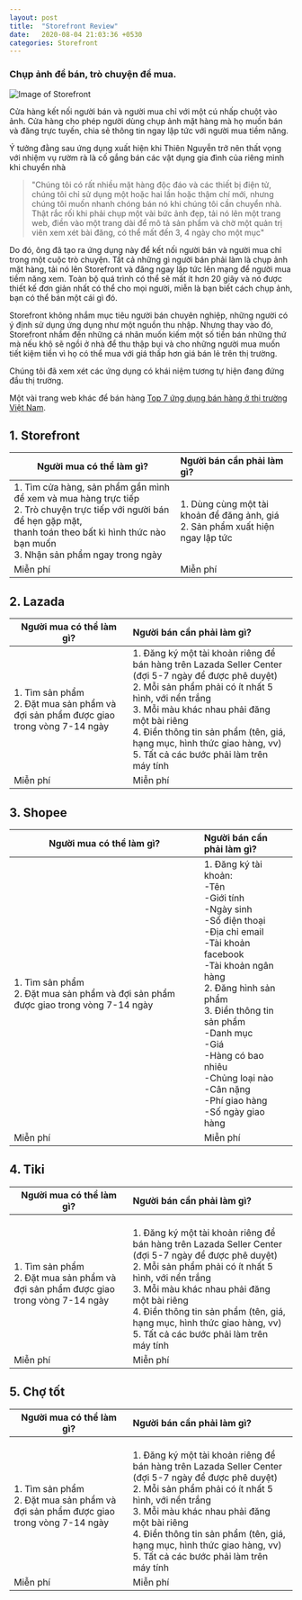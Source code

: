 ```yaml
---
layout: post
title:  "Storefront Review"
date:   2020-08-04 21:03:36 +0530
categories: Storefront
---
```

### Chụp ảnh để bán, trò chuyện để mua.

![Image of Storefront](https://firebasestorage.googleapis.com/v0/b/garagesale-82fb5.appspot.com/o/userguide%2FFeatureGraphic_1_64.jpg?alt=media&token=69d8b965-7ee0-4dc4-831f-7fa61ba4f40c)

Cửa hàng kết nối người bán và người mua chỉ với một cú nhấp chuột vào ảnh. Cửa hàng cho phép người dùng chụp ảnh mặt hàng mà họ muốn bán và đăng trực tuyến, chia sẻ thông tin ngay lập tức với người mua tiềm năng.

Ý tưởng đằng sau ứng dụng xuất hiện khi Thiên Nguyễn trở nên thất vọng với nhiệm vụ rườm rà là cố gắng bán các vật dụng gia đình của riêng mình khi chuyển nhà

> "Chúng tôi có rất nhiều mặt hàng độc đáo và các thiết bị điện tử, chúng tôi chỉ sử dụng một hoặc hai lần hoặc thậm chí mới, nhưng chúng tôi muốn nhanh chóng bán nó khi chúng tôi cần chuyển nhà. Thật rắc rối khi phải chụp một vài bức ảnh đẹp, tải nó lên một trang web, điền vào một trang dài để mô tả sản phẩm và chờ một quản trị viên xem xét bài đăng, có thể mất đến 3, 4 ngày cho một mục"

Do đó, ông đã tạo ra ứng dụng này để kết nối người bán và người mua chỉ trong một cuộc trò chuyện. Tất cả những gì người bán phải làm là chụp ảnh mặt hàng, tải nó lên Storefront và đăng ngay lập tức lên mạng để người mua tiềm năng xem. Toàn bộ quá trình có thể sẽ mất ít hơn 20 giây và nó được thiết kế đơn giản nhất có thể cho mọi người, miễn là bạn biết cách chụp ảnh, bạn có thể bán một cái gì đó.

Storefront không nhắm mục tiêu người bán chuyên nghiệp, những người có ý định sử dụng ứng dụng như một nguồn thu nhập. Nhưng thay vào đó, Storefront nhắm đến những cá nhân muốn kiếm một số tiền bán những thứ mà nếu khô sẽ ngồi ở nhà để thu thập bụi và cho những người mua muốn tiết kiệm tiền vì họ có thể mua với giá thấp hơn giá bán lẻ trên thị trường.

Chúng tôi đã xem xét các ứng dụng có khái niệm tương tự hiện đang đứng đầu thị trường.

Một vài trang web khác để bán hàng [Top 7 ứng dụng bán hàng ở thị trường Việt Nam][top-7].

## 1. Storefront

| Người mua có thể làm gì?        | Người bán cần phải làm gì?           |
| ------------------------------- |:------------------------------------|
| 1. Tìm cửa hàng, sản phẩm gần mình để xem và mua hàng trực tiếp<br>2. Trò chuyện trực tiếp với người bán để hẹn gặp mặt,<br> thanh toán theo bất kì hình thức nào bạn muốn<br>3. Nhận sản phẩm ngay trong ngày | 1. Dùng cùng một tài khoản để đăng ảnh, giá<br>2. Sản phẩm xuất hiện ngay lập tức|
| Miễn phí      | Miễn phí      |


## 2. Lazada

| Người mua có thể làm gì?        | Người bán cần phải làm gì?           |
| ------------------------------- |:------------------------------------|
| 1. Tìm sản phẩm<br>2. Đặt mua sản phẩm và đợi sản phẩm được giao trong vòng 7-14 ngày <br>| 1. Đăng ký một tài khoản riêng để bán hàng trên Lazada Seller Center (đợi 5-7 ngày để được phê duyệt)<br>2. Mỗi sản phẩm phải có ít nhất 5 hình, với nền trắng<br>3. Mỗi màu khác nhau phải đăng một bài riêng<br>4. Điền thông tin sản phẩm (tên, giá, hạng mục, hình thức giao hàng, vv)<br>5. Tất cả các bước phải làm trên máy tính|
| Miễn phí      | Miễn phí      |

## 3. Shopee

| Người mua có thể làm gì?        | Người bán cần phải làm gì?           |
| ------------------------------- |:------------------------------------|
| 1. Tìm sản phẩm<br>2. Đặt mua sản phẩm và đợi sản phẩm được giao trong vòng 7-14 ngày <br>| 1. Đăng ký tài khoản:<br>-Tên <br>-Giới tính<br>-Ngày sinh<br>-Số điện thoại<br>-Địa chỉ email<br>-Tài khoản facebook<br>-Tài khoản ngân hàng<br>2. Đăng hình sản phẩm<br>3. Điền thông tin sản phẩm<br>-Danh mục<br>-Giá<br>-Hàng có bao nhiêu<br>-Chủng loại nào<br>-Cân nặng<br>-Phí giao hàng<br>-Số ngày giao hàng<br>|
| Miễn phí      | Miễn phí      |

## 4. Tiki

| Người mua có thể làm gì?        | Người bán cần phải làm gì?           |
| ------------------------------- |:------------------------------------|
| 1. Tìm sản phẩm<br>2. Đặt mua sản phẩm và đợi sản phẩm được giao trong vòng 7-14 ngày <br>| <br>1. Đăng ký một tài khoản riêng để bán hàng trên Lazada Seller Center (đợi 5-7 ngày để được phê duyệt)<br>2. Mỗi sản phẩm phải có ít nhất 5 hình, với nền trắng<br>3. Mỗi màu khác nhau phải đăng một bài riêng<br>4. Điền thông tin sản phẩm (tên, giá, hạng mục, hình thức giao hàng, vv)<br>5. Tất cả các bước phải làm trên máy tính|
| Miễn phí      | Miễn phí      |

## 5. Chợ tốt

| Người mua có thể làm gì?        | Người bán cần phải làm gì?           |
| ------------------------------- |:------------------------------------|
| 1. Tìm sản phẩm<br>2. Đặt mua sản phẩm và đợi sản phẩm được giao trong vòng 7-14 ngày <br>| <br>1. Đăng ký một tài khoản riêng để bán hàng trên Lazada Seller Center (đợi 5-7 ngày để được phê duyệt)<br>2. Mỗi sản phẩm phải có ít nhất 5 hình, với nền trắng<br>3. Mỗi màu khác nhau phải đăng một bài riêng<br>4. Điền thông tin sản phẩm (tên, giá, hạng mục, hình thức giao hàng, vv)<br>5. Tất cả các bước phải làm trên máy tính|
| Miễn phí      | Miễn phí      |




[top-7]: https://blog.puziness.com/diem-danh-top-7-app-ban-hang-online-hang-dau-viet-nam/
